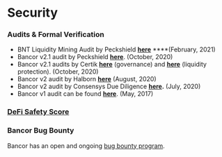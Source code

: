 # Security

### Audits & Formal Verification

* BNT Liquidity Mining Audit by Peckshield [**here**](https://drive.google.com/file/d/1Oinq3ZKneCwlteVigwn1TCkwR2fLL9Oj/view?usp=sharing) ****\(February, 2021\)
* Bancor v2.1 audit by Peckshield [**here**](https://drive.google.com/file/d/1baijgjazL4PXD98hD8lGHfuvwNruIUbU/view?usp=sharing). \(October, 2020\)
* Bancor v2.1 audits by Certik [**here**](https://drive.google.com/file/d/1gGszH3bSU6gUZG0oCN79tfYWCx7OfGDe/view?usp=sharing) \(governance\) and [**here**](https://drive.google.com/file/d/1QvYBjlGsYKtuO6C82c4-eX4YF2F_NaPk/view?usp=sharing) \(liquidity protection\). \(October, 2020\)
* Bancor v2 audit by Halborn [**here**](https://github.com/HalbornSecurity/PublicReports/blob/master/Solidity%20Smart%20Contract%20Audits/Bancor_smartcontract_halborn_report_V1.pdf) \(August, 2020\)
* Bancor v2 audit by Consensys Due Diligence [**here**](https://drive.google.com/file/d/1NaUEy29L5vk6lcBn0L4DRv3cWgdpAGQu/view?usp=sharing)**.**  \(July, 2020\)
* Bancor v1 audit can be found [**here**](https://gist.github.com/Arachnid/c65fd1bd61a8e0294aef95a4808edc78). \(May, 2017\)

### [DeFi Safety Score](https://defisafety.com/2020/10/26/bancor/)

### Bancor Bug Bounty

Bancor has an open and ongoing [bug bounty program](https://immunefi.com/bounty/bancor/).

